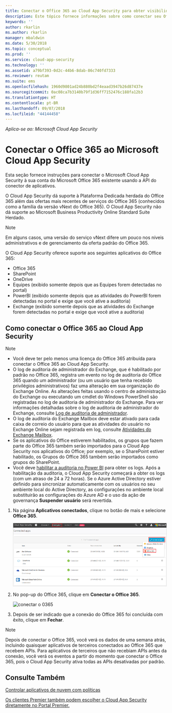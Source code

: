 ```yaml
---
title: Conectar o Office 365 ao Cloud App Security para obter visibilidade e controle de uso | Microsoft Docs
description: Este tópico fornece informações sobre como conectar seu Office 365 ao Cloud App Security usando o conector de API.
keywords: ''
author: rkarlin
ms.author: rkarlin
manager: mbaldwin
ms.date: 5/30/2018
ms.topic: conceptual
ms.prod: ''
ms.service: cloud-app-security
ms.technology: ''
ms.assetid: a79bf393-0d2c-44b6-8dab-86c740fd7333
ms.reviewer: reutam
ms.suite: ems
ms.openlocfilehash: 1960d9801ad24b880bd2f4eaad3947b26d87437e
ms.sourcegitcommit: 0ac08ca7b3140b79f1d36ff7152476c188fa12b3
ms.translationtype: HT
ms.contentlocale: pt-BR
ms.lasthandoff: 09/07/2018
ms.locfileid: "44144458"
---
```

*Aplica-se ao: Microsoft Cloud App Security*



# <a name="connect-office-365-to-microsoft-cloud-app-security"></a>Conectar o Office 365 ao Microsoft Cloud App Security
Esta seção fornece instruções para conectar o Microsoft Cloud App Security à sua conta do Microsoft Office 365 existente usando a API do conector de aplicativos.  
  
O Cloud App Security dá suporte à Plataforma Dedicada herdada do Office 365 além das ofertas mais recentes de serviços do Office 365 (conhecidos como a família da versão vNext do Office 365).  O Cloud App Security não dá suporte ao Microsoft Business Productivity Online Standard Suite Herdado. 

> [!NOTE]
> Em alguns casos, uma versão do serviço vNext difere um pouco nos níveis administrativos e de gerenciamento da oferta padrão do Office 365.

O Cloud App Security oferece suporte aos seguintes aplicativos do Office 365:

- Office 365
- SharePoint
- OneDrive
- Equipes (exibido somente depois que as Equipes forem detectadas no portal)
- PowerBI (exibido somente depois que as atividades do PowerBI forem detectadas no portal e exige que você ative a auditoria)
- Exchange (exibido somente depois que as atividades do Exchange forem detectadas no portal e exige que você ative a auditoria)

 
## <a name="how-to-connect-office-365-to-cloud-app-security"></a>Como conectar o Office 365 ao Cloud App Security  
  
> [!NOTE]
>- Você deve ter pelo menos uma licença do Office 365 atribuída para conectar o Office 365 ao Cloud App Security.
>-  O log de auditoria de administrador do Exchange, que é habilitado por padrão no Office 365, registra um evento no log de auditoria do Office 365 quando um administrador (ou um usuário que tenha recebido privilégios administrativos) faz uma alteração em sua organização do Exchange Online. As alterações feitas usando o centro de administração do Exchange ou executando um cmdlet do Windows PowerShell são registradas no log de auditoria de administrador do Exchange. Para ver informações detalhadas sobre o log de auditoria de administrador do Exchange, consulte [Log de auditoria de administrador](http://go.microsoft.com/fwlink/p/?LinkID=619225).
>- O log de auditoria do Exchange Mailbox deve estar ativado para cada caixa de correio do usuário para que as atividades do usuário no Exchange Online sejam registrada em log, consulte [Atividades do Exchange Mailbox](https://support.office.com/article/Search-the-audit-log-in-the-Office-365-Security-Compliance-Center-0d4d0f35-390b-4518-800e-0c7ec95e946c).
>- Se os aplicativos do Office estiverem habilitados, os grupos que fazem parte do Office 365 também serão importados para o Cloud App Security nos aplicativos do Office; por exemplo, se o SharePoint estiver habilitado, os Grupos do Office 365 também serão importados como grupos do SharePoint.
>- Você deve [habilitar a auditoria no Power BI](https://powerbi.microsoft.com/documentation/powerbi-admin-auditing/) para obter os logs. Após a habilitação da auditoria, o Cloud App Security começará a obter os logs (com um atraso de 24 a 72 horas).
> Se o Azure Active Directory estiver definido para sincronizar automaticamente com os usuários no seu ambiente local do Active Directory, as configurações no ambiente local substituirão as configurações do Azure AD e o uso da ação de governança **Suspender usuário** será revertida. 
 
1.  Na página **Aplicativos conectados**, clique no botão de mais e selecione **Office 365**.  

      ![conectar o 0365](./media/connect-0365.png) 

2.  No pop-up do Office 365, clique em **Conectar o Office 365**.

      ![conectar o 0365](./media/office-connect.png) 
 
3.   Depois de ser indicado que a conexão do Office 365 foi concluída com êxito, clique em **Fechar**.
  
> [!NOTE] 
> Depois de conectar o Office 365, você verá os dados de uma semana atrás, incluindo quaisquer aplicativos de terceiros conectados ao Office 365 que recebem APIs. Para aplicativos de terceiros que não recebiam APIs antes da conexão, você verá os eventos a partir do momento que conectar o Office 365, pois o Cloud App Security ativa todas as APIs desativadas por padrão.

## <a name="see-also"></a>Consulte Também  
[Controlar aplicativos de nuvem com políticas](control-cloud-apps-with-policies.md)   

[Os clientes Premier também podem escolher o Cloud App Security diretamente no Portal Premier.](https://premier.microsoft.com/)  
  
  